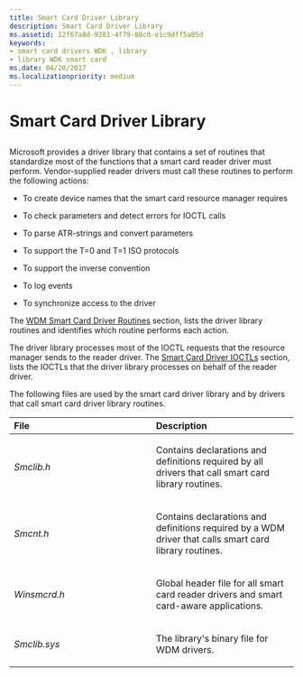 ```yaml
---
title: Smart Card Driver Library
description: Smart Card Driver Library
ms.assetid: 12f67a8d-9281-4f79-88c0-e1c9dff5a05d
keywords:
- smart card drivers WDK , library
- library WDK smart card
ms.date: 04/20/2017
ms.localizationpriority: medium
---
```


# Smart Card Driver Library


## <span id="_ntovr_smart_card_driver_library"></span><span id="_NTOVR_SMART_CARD_DRIVER_LIBRARY"></span>


Microsoft provides a driver library that contains a set of routines that standardize most of the functions that a smart card reader driver must perform. Vendor-supplied reader drivers must call these routines to perform the following actions:

-   To create device names that the smart card resource manager requires

-   To check parameters and detect errors for IOCTL calls

-   To parse ATR-strings and convert parameters

-   To support the T=0 and T=1 ISO protocols

-   To support the inverse convention

-   To log events

-   To synchronize access to the driver

The [WDM Smart Card Driver Routines](https://msdn.microsoft.com/library/windows/hardware/ff549046) section, lists the driver library routines and identifies which routine performs each action.

The driver library processes most of the IOCTL requests that the resource manager sends to the reader driver. The [Smart Card Driver IOCTLs](https://msdn.microsoft.com/library/windows/hardware/ff548988) section, lists the IOCTLs that the driver library processes on behalf of the reader driver.

The following files are used by the smart card driver library and by drivers that call smart card driver library routines.

<table>
<colgroup>
<col width="50%" />
<col width="50%" />
</colgroup>
<thead>
<tr class="header">
<th align="left">File</th>
<th align="left">Description</th>
</tr>
</thead>
<tbody>
<tr class="odd">
<td align="left"><p><em>Smclib.h</em></p></td>
<td align="left"><p>Contains declarations and definitions required by all drivers that call smart card library routines.</p></td>
</tr>
<tr class="even">
<td align="left"><p><em>Smcnt.h</em></p></td>
<td align="left"><p>Contains declarations and definitions required by a WDM driver that calls smart card library routines.</p></td>
</tr>
<tr class="odd">
<td align="left"><p><em>Winsmcrd.h</em></p></td>
<td align="left"><p>Global header file for all smart card reader drivers and smart card-aware applications.</p></td>
</tr>
<tr class="even">
<td align="left"><p><em>Smclib.sys</em></p></td>
<td align="left"><p>The library&#39;s binary file for WDM drivers.</p></td>
</tr>
</tbody>
</table>

 

 

 





